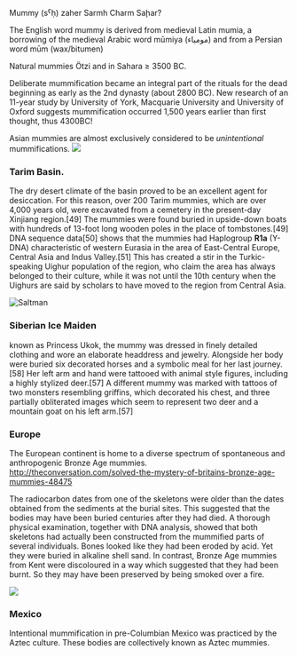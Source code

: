 Mummy (sˁḥ) zaher Sarmh Charm Saḩar?

The English word mummy is derived from medieval Latin mumia, a borrowing of the medieval Arabic word mūmiya (مومياء) and from a Persian word mūm (wax/bitumen)

Natural mummies Ötzi and in Sahara ≥ 3500 BC.

Deliberate mummification became an integral part of the rituals for the dead beginning as early as the 2nd dynasty (about 2800 BC). New research of an 11-year study by University of York, Macquarie University and University of Oxford suggests mummification occurred 1,500 years earlier than first thought, thus 4300BC!

Asian mummies are almost exclusively considered to be *unintentional* mummifications.
![](https://upload.wikimedia.org/wikipedia/commons/thumb/1/1d/Xin_Zhui_3.JPG/440px-Xin_Zhui_3.JPG)

### Tarim Basin. 
The dry desert climate of the basin proved to be an excellent agent for desiccation. For this reason, over 200 Tarim mummies, which are over 4,000 years old, were excavated from a cemetery in the present-day Xinjiang region.[49] The mummies were found buried in upside-down boats with hundreds of 13-foot long wooden poles in the place of tombstones.[49] DNA sequence data[50] shows that the mummies had Haplogroup **R1a** (Y-DNA) characteristic of western Eurasia in the area of East-Central Europe, Central Asia and Indus Valley.[51] This has created a stir in the Turkic-speaking Uighur population of the region, who claim the area has always belonged to their culture, while it was not until the 10th century when the Uighurs are said by scholars to have moved to the region from Central Asia.

![Saltman](https://upload.wikimedia.org/wikipedia/commons/thumb/a/a3/Saltman1.jpg/340px-Saltman1.jpg)  

### Siberian Ice Maiden
known as Princess Ukok, the mummy was dressed in finely detailed clothing and wore an elaborate headdress and jewelry. Alongside her body were buried six decorated horses and a symbolic meal for her last journey.[58] Her left arm and hand were tattooed with animal style figures, including a highly stylized deer.[57]
A different mummy was marked with tattoos of two monsters resembling griffins, which decorated his chest, and three partially obliterated images which seem to represent two deer and a mountain goat on his left arm.[57]


### Europe
The European continent is home to a diverse spectrum of spontaneous and anthropogenic Bronze Age mummies.  
http://theconversation.com/solved-the-mystery-of-britains-bronze-age-mummies-48475

The radiocarbon dates from one of the skeletons were older than the dates obtained from the sediments at the burial sites. This suggested that the bodies may have been buried centuries after they had died. A thorough physical examination, together with DNA analysis, showed that both skeletons had actually been constructed from the mummified parts of several individuals. Bones looked like they had been eroded by acid. Yet they were buried in alkaline shell sand. In contrast, Bronze Age mummies from Kent were discoloured in a way which suggested that they had been burnt. So they may have been preserved by being smoked over a fire.

![](https://images.theconversation.com/files/102500/original/image-20151119-18445-qlz3ev.jpg?ixlib=rb-1.1.0&q=45&auto=format&w=754&fit=clip)

### Mexico
Intentional mummification in pre-Columbian Mexico was practiced by the Aztec culture. These bodies are collectively known as Aztec mummies.